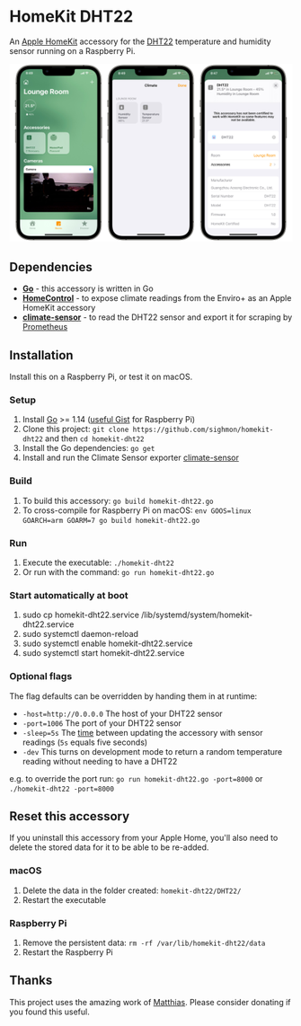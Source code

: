 # HomeKit DHT22

An [Apple HomeKit](https://developer.apple.com/homekit/) accessory for the [DHT22](https://www.adafruit.com/product/385) temperature and humidity sensor running on a Raspberry Pi.

![The accessory added to iOS](_images/homekit-dht22.jpg)

## Dependencies

* [**Go**](http://golang.org/doc/install) - this accessory is written in Go
* [**HomeControl**](https://github.com/brutella/hc) - to expose climate readings from the Enviro+ as an Apple HomeKit accessory
* [**climate-sensor**](https://github.com/ACMILabs/climate-sensor) - to read the DHT22 sensor and export it for scraping by [Prometheus](https://prometheus.io)

## Installation

Install this on a Raspberry Pi, or test it on macOS.

### Setup

1. Install [Go](http://golang.org/doc/install) >= 1.14 ([useful Gist](https://gist.github.com/pcgeek86/0206d688e6760fe4504ba405024e887c) for Raspberry Pi)
1. Clone this project: `git clone https://github.com/sighmon/homekit-dht22` and then `cd homekit-dht22`
1. Install the Go dependencies: `go get`
1. Install and run the Climate Sensor exporter [climate-sensor](https://github.com/ACMILabs/climate-sensor)

### Build

1. To build this accessory: `go build homekit-dht22.go`
1. To cross-compile for Raspberry Pi on macOS: `env GOOS=linux GOARCH=arm GOARM=7 go build homekit-dht22.go`

### Run

1. Execute the executable: `./homekit-dht22`
1. Or run with the command: `go run homekit-dht22.go`

### Start automatically at boot

1. sudo cp homekit-dht22.service /lib/systemd/system/homekit-dht22.service
2. sudo systemctl daemon-reload
3. sudo systemctl enable homekit-dht22.service
4. sudo systemctl start homekit-dht22.service

### Optional flags

The flag defaults can be overridden by handing them in at runtime:

* `-host=http://0.0.0.0` The host of your DHT22 sensor
* `-port=1006` The port of your DHT22 sensor
* `-sleep=5s` The [time](https://golang.org/pkg/time/#ParseDuration) between updating the accessory with sensor readings (`5s` equals five seconds)
* `-dev` This turns on development mode to return a random temperature reading without needing to have a DHT22

e.g. to override the port run: `go run homekit-dht22.go -port=8000` or `./homekit-dht22 -port=8000`

## Reset this accessory

If you uninstall this accessory from your Apple Home, you'll also need to delete the stored data for it to be able to be re-added.

### macOS

1. Delete the data in the folder created: `homekit-dht22/DHT22/`
1. Restart the executable

### Raspberry Pi

1. Remove the persistent data: `rm -rf /var/lib/homekit-dht22/data`
1. Restart the Raspberry Pi

## Thanks

This project uses the amazing work of [Matthias](https://github.com/brutella). Please consider donating if you found this useful.
